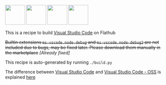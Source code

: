 [<img src="https://flathub.org/repo/appstream/x86_64/icons/64x64/com.visualstudio.code.oss.png" width="64" height="64">](https://github.com/Microsoft/vscode)
[<img src="https://flathub.org/repo/appstream/x86_64/icons/64x64/com.visualstudio.code.png" width="64" height="64">](https://code.visualstudio.com/)
[<img src="https://flathub.org/assets/themes/flathub/flathub-logo.svg" width="64" height="64">](https://flathub.org/apps/details/com.visualstudio.code.oss)
[<img src="https://flathub.org/builds/img/icon.svg" width="64" height="64">](https://flathub.org/builds)

This is a recipe to build [Visual Studio Code](https://github.com/Microsoft/vscode) on Flathub

~~Builtin extensions `ms-vscode.node-debug` and `ms-vscode.node-debug2` are not included due to bugs, may be fixed later. Please download them manually in the marketplace~~ _[Already fixed]_

This recipe is auto-generated by running `./build.py`

The difference between [Visual Studio Code](https://flathub.org/apps/details/com.visualstudio.code) and [Visual Studio Code - OSS](https://flathub.org/apps/details/com.visualstudio.code.oss) is explained [here](https://github.com/flathub/com.visualstudio.code.oss/issues/6#issuecomment-380152999)

